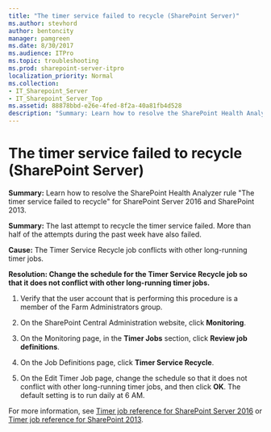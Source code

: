 ```yaml
---
title: "The timer service failed to recycle (SharePoint Server)"
ms.author: stevhord
author: bentoncity
manager: pamgreen
ms.date: 8/30/2017
ms.audience: ITPro
ms.topic: troubleshooting
ms.prod: sharepoint-server-itpro
localization_priority: Normal
ms.collection:
- IT_Sharepoint_Server
- IT_Sharepoint_Server_Top
ms.assetid: 88878bbd-e26e-4fed-8f2a-40a81fb4d528
description: "Summary: Learn how to resolve the SharePoint Health Analyzer ruleThe timer service failed to recyclefor SharePoint Server 2016 and SharePoint 2013."
---
```


# The timer service failed to recycle (SharePoint Server)

 **Summary:** Learn how to resolve the SharePoint Health Analyzer rule "The timer service failed to recycle" for SharePoint Server 2016 and SharePoint 2013. 
  
 **Summary:** The last attempt to recycle the timer service failed. More than half of the attempts during the past week have also failed. 
  
 **Cause:** The Timer Service Recycle job conflicts with other long-running timer jobs. 
  
 **Resolution: Change the schedule for the Timer Service Recycle job so that it does not conflict with other long-running timer jobs.**
  
1. Verify that the user account that is performing this procedure is a member of the Farm Administrators group.
    
2. On the SharePoint Central Administration website, click **Monitoring**.
    
3. On the Monitoring page, in the **Timer Jobs** section, click **Review job definitions**.
    
4. On the Job Definitions page, click **Timer Service Recycle**.
    
5. On the Edit Timer Job page, change the schedule so that it does not conflict with other long-running timer jobs, and then click **OK**. The default setting is to run daily at 6 AM.
    
For more information, see [Timer job reference for SharePoint Server 2016](timer-job-reference-for-sharepoint-server-2016.md) or [Timer job reference for SharePoint 2013](timer-job-reference-for-sharepoint-2013.md).
  

